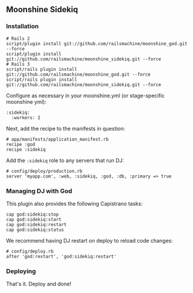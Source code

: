 ## Moonshine Sidekiq

### Installation

    # Rails 2
    script/plugin install git://github.com/railsmachine/moonshine_god.git --force
    script/plugin install git://github.com/railsmachine/moonshine_sidekiq.git --force
    # Rails 3
    script/rails plugin install git://github.com/railsmachine/moonshine_god.git --force
    script/rails plugin install git://github.com/railsmachine/moonshine_sidekiq.git --force

Configure as necessary in your moonshine.yml (or stage-specific moonshine yml):

    :sidekiq:
      :workers: 2
      

Next, add the recipe to the manifests in question:

    # app/manifests/application_manifest.rb
    recipe :god
    recipe :sidekiq

Add the `:sidekiq` role to any servers that run DJ:

    # config/deploy/production.rb
    server 'myapp.com', :web, :sidekiq, :god, :db, :primary => true

### Managing DJ with God

This plugin also provides the following Capistrano tasks:

    cap god:sidekiq:stop
    cap god:sidekiq:start
    cap god:sidekiq:restart
    cap god:sidekiq:status

We recommend having DJ restart on deploy to reload code changes:

    # config/deploy.rb
    after 'god:restart', 'god:sidekiq:restart'

### Deploying

That's it. Deploy and done!
